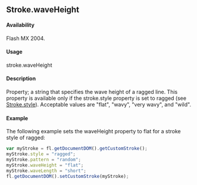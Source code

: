 ## Stroke.waveHeight

#### Availability

Flash MX 2004.

#### Usage

stroke.waveHeight

#### Description

Property; a string that specifies the wave height of a ragged line. This property is available only if the stroke.style property is set to ragged (see [Stroke.style](../Stroke_object/Stroke20.md)). Acceptable values are "flat", "wavy", "very wavy", and "wild".

#### Example

The following example sets the waveHeight property to flat for a stroke style of ragged:

```javascript
var myStroke = fl.getDocumentDOM().getCustomStroke();
myStroke.style = "ragged";
myStroke.pattern = "random";
myStroke.waveHeight = "flat";
myStroke.waveLength = "short";
fl.getDocumentDOM().setCustomStroke(myStroke);
```
